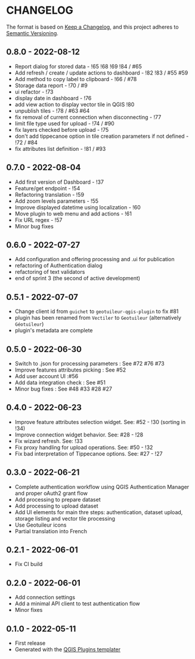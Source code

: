 # CHANGELOG

The format is based on [Keep a Changelog](https://keepachangelog.com/), and this project adheres to [Semantic Versioning](https://semver.org/).

<!--

Unreleased

## version_tag - YYYY-DD-mm

### Added

### Changed

### Removed

-->
## 0.8.0 - 2022-08-12

- Report dialog for stored data  - !65 !68 !69 !84 / #65
- Add refresh / create / update actions to dashboard - !82 !83 / #55 #59
- Add method to copy label to clipboard - !66 / #78
- Storage data report - !70 / #9
- ui refactor - !73
- display date in dashboard - !76
- add view action to display vector tile in QGIS !80
- unpublish tiles - !78 / #63 #64
- fix removal of current connection when disconnecting - !77
- limit file type used for upload - !74 / #90
- fix layers checked before upload - !75
- don't add tippecanoe option in tile creation parameters if not defined - !72 / #84
- fix attributes list definition - !81 / #93

## 0.7.0 - 2022-08-04

- Add first version of Dashboard - !37
- Feature/get endpoint - !54
- Refactoring translation - !59
- Add zoom levels parameters - !55
- Improve displayed datetime using localization - !60
- Move plugin to web menu and add actions - !61
- Fix URL regex - !57
- Minor bug fixes

## 0.6.0 - 2022-07-27

- Add configuration and offering processing and .ui for publication
- refactoring of Authentication dialog
- refactoring of text validators
- end of sprint 3 (the second of active development)

## 0.5.1 - 2022-07-07

- Change client id from `guichet` to `geotuileur-qgis-plugin` to fix #81
- plugin has been renamed from `Vectiler` to `Geotuileur` (alternatively `Géotuileur`)
- plugin's metadata are complete

## 0.5.0 - 2022-06-30

- Switch to .json for processing parameters : See #72 #76 #73
- Improve features attributes picking : See #52
- Add user account UI :#56
- Add data integration check : See #51
- Minor bug fixes : See #48 #33 #28 #27

## 0.4.0 - 2022-06-23

- Improve feature attributes selection widget. See: #52 - !30 (sorting in !34)
- Improve connection widget behavior. See: #28 - !28
- Fix wizard refresh. See: !33
- Fix proxy handling for upload operations. See: #50 - !32
- Fix bad interpretation of Tippecanoe options. See: #27 - !27

## 0.3.0 - 2022-06-21

- Complete authentication workflow using QGIS Authentication Manager and proper oAuth2 grant flow
- Add processing to prepare dataset
- Add processing to upload dataset
- Add UI elements for main thre steps: authentication, dataset upload, storage listing and vector tile processing
- Use Geotuileur icons
- Partial translation into French

## 0.2.1 - 2022-06-01

- Fix CI build

## 0.2.0 - 2022-06-01

- Add connection settings
- Add a minimal API client to test authentication flow
- Minor fixes

## 0.1.0 - 2022-05-11

- First release
- Generated with the [QGIS Plugins templater](https://oslandia.gitlab.io/qgis/template-qgis-plugin/)

